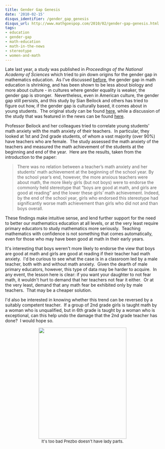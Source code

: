 ```yaml
---
title: Gender Gap Genesis
date: '2010-02-15'
disqus_identifier: /gender_gap_genesis
disqus_url: http://www.mathgoespop.com/2010/02/gender-gap-genesis.html
tags:
- education
- gender-gap
- math-education
- math-in-the-news
- stereotype
- women-and-math
---
```

Late last year, a study was published in <em>Proceedings of the National Academy of Sciences</em> which tried to pin down origins for the gender gap in mathematics education.  As I've discussed <a href="http://www.mathgoespop.com/2008/07/math-in-the-news-the-gender-gap-is-closed-for-business.html">before</a>, the gender gap in math education is shrinking, and has been shown to be less about biology and more about culture - in cultures where gender equality is weaker, the gender gap is stronger.  Nevertheless, even in American culture, the gender gap still persists, and this study by Sian Beilock and others has tried to figure out how, if the gender gap is culturally based, it comes about in young students.  The original study can be found <a href="http://hpl.uchicago.edu/Publications/Publications1.html">here</a>, while a discussion of the study that was featured in the news can be found <a href="http://news.yahoo.com/s/ap/us_sci_fear_of_figures">here</a>.

Professor Beilock and her colleagues tried to correlate young students' math anxiety with the math anxiety of their teachers.  In particular, they looked at 1st and 2nd grade students, of whom a vast majority (over 90%) have teachers who are female.  The study assessed the math anxiety of the teachers and measured the math achievement of the students at the beginning and end of the year.  Here are the results, taken from the introduction to the paper:

<blockquote>There was no relation between a teacher’s math anxiety and her students’ math achievement at the beginning of the school year. By the school year’s end, however, the more anxious teachers were about math, the more likely girls (but not boys) were to endorse the commonly held stereotype that “boys are good at math, and girls are good at reading” and the lower these girls’ math achievement. Indeed, by the end of the school year, girls who endorsed this stereotype had significantly worse math achievement than girls who did not and than boys overall.</blockquote>

These findings make intuitive sense, and lend further support for the need to better our mathematics education at all levels, or at the very least require primary educators to study mathematics more seriously.  Teaching mathematics with confidence is not something that comes automatically, even for those who may have been good at math in their early years.

It's interesting that boys weren't more likely to endorse the view that boys are good at math and girls are good at reading if their teacher had math anxiety.  I'd be curious to see what the case is in a classroom led by a male teacher, both with and without math anxiety.  Given the dearth of male primary educators, however, this type of data may be harder to acquire.  In any event, the lesson here is clear: if you want your daughter to not fear math, it wouldn't hurt to demand that her teachers not fear it either.  Or at the very least, demand that any math fear be exhibited only by male teachers.  That may be a cheaper solution.

I'd also be interested in knowing whether this trend can be reversed by a suitably competent teacher.  If a group of 2nd grade girls is taught math by a woman who is unqualified, but in 6th grade is taught by a woman who is exceptional, can this help undo the damage that the 2nd grade teacher has done?  I would hope so.

<center><a href="http://www.mathgoespop.com/images/2010/02/prezbo.jpg"><img class="size-full wp-image-192" title="prezbo" src="http://www.mathgoespop.com/images/2010/02/prezbo.jpg" alt="" width="286" height="362" /></a><br><span style="font-size:small;">It's too bad Prezbo doesn't have lady parts.</span></center>